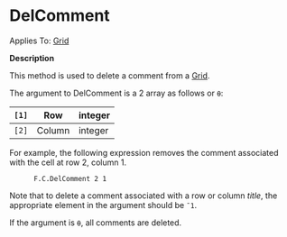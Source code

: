 




<h1 class="heading"><span class="name">DelComment</span></h1>

Applies To: [Grid](../a-z/grid.md)


**Description**


This method is used to delete a comment from a [Grid](../a-z/grid.md).


The argument to DelComment is a 2 array as follows or `⍬`:


| `[1]` | Row | integer |
| --- | --- | ---  |
| `[2]` | Column | integer |


For example, the following expression removes the comment associated with the cell at row 2, column 1.
```apl
      F.C.DelComment 2 1
```


Note that to delete a comment associated with a row or column *title*, the appropriate element in the argument should be `¯1`.


If the argument is `⍬`, all comments are deleted.



